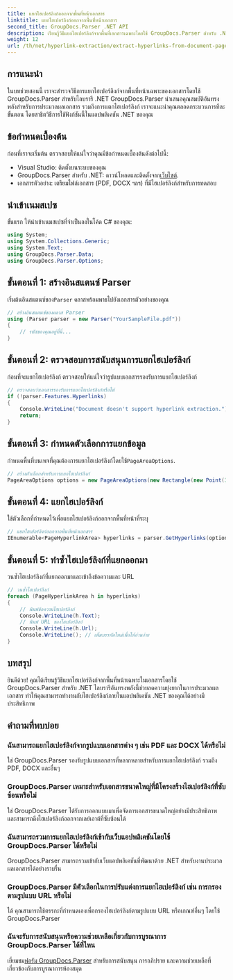 ```yaml
---
title: แยกไฮเปอร์ลิงก์ออกจากพื้นที่หน้าเอกสาร
linktitle: แยกไฮเปอร์ลิงก์ออกจากพื้นที่หน้าเอกสาร
second_title: GroupDocs.Parser .NET API
description: เรียนรู้วิธีแยกไฮเปอร์ลิงก์จากพื้นที่เอกสารเฉพาะโดยใช้ GroupDocs.Parser สำหรับ .NET เพิ่มความสามารถในการประมวลผลเอกสารของคุณ
weight: 12
url: /th/net/hyperlink-extraction/extract-hyperlinks-from-document-page-area/
---
```

## การแนะนำ
ในบทช่วยสอนนี้ เราจะสำรวจวิธีการแยกไฮเปอร์ลิงก์จากพื้นที่หน้าเฉพาะของเอกสารโดยใช้ GroupDocs.Parser สำหรับไลบรารี .NET GroupDocs.Parser นำเสนอคุณสมบัติอันทรงพลังสำหรับการประมวลผลเอกสาร รวมถึงการแตกไฮเปอร์ลิงก์ เราจะแนะนำคุณตลอดกระบวนการทีละขั้นตอน โดยสาธิตวิธีการใช้ฟังก์ชันนี้ในแอปพลิเคชัน .NET ของคุณ
## ข้อกำหนดเบื้องต้น
ก่อนที่เราจะเริ่มต้น ตรวจสอบให้แน่ใจว่าคุณมีข้อกำหนดเบื้องต้นดังต่อไปนี้:
- Visual Studio: ติดตั้งบนระบบของคุณ
- GroupDocs.Parser สำหรับ .NET: ดาวน์โหลดและติดตั้งจาก[เว็บไซต์](https://releases.groupdocs.com/parser/net/).
- เอกสารตัวอย่าง: เตรียมไฟล์เอกสาร (PDF, DOCX ฯลฯ) ที่มีไฮเปอร์ลิงก์สำหรับการทดสอบ

## นำเข้าเนมสเปซ
ขั้นแรก ให้นำเข้าเนมสเปซที่จำเป็นลงในโค้ด C# ของคุณ:
```csharp
using System;
using System.Collections.Generic;
using System.Text;
using GroupDocs.Parser.Data;
using GroupDocs.Parser.Options;
```
## ขั้นตอนที่ 1: สร้างอินสแตนซ์ Parser
 เริ่มต้นอินสแตนซ์ของ`Parser` คลาสพร้อมพาธไปยังเอกสารตัวอย่างของคุณ
```csharp
// สร้างอินสแตนซ์ของคลาส Parser
using (Parser parser = new Parser("YourSampleFile.pdf"))
{
    // รหัสของคุณอยู่ที่นี่...
}
```
## ขั้นตอนที่ 2: ตรวจสอบการสนับสนุนการแยกไฮเปอร์ลิงก์
ก่อนที่จะแยกไฮเปอร์ลิงก์ ตรวจสอบให้แน่ใจว่ารูปแบบเอกสารรองรับการแยกไฮเปอร์ลิงก์
```csharp
// ตรวจสอบว่าเอกสารรองรับการแยกไฮเปอร์ลิงก์หรือไม่
if (!parser.Features.Hyperlinks)
{
    Console.WriteLine("Document doesn't support hyperlink extraction.");
    return;
}
```
## ขั้นตอนที่ 3: กำหนดตัวเลือกการแยกข้อมูล
 กำหนดพื้นที่บนเพจที่คุณต้องการแยกไฮเปอร์ลิงก์โดยใช้`PageAreaOptions`.
```csharp
// สร้างตัวเลือกสำหรับการแยกไฮเปอร์ลิงก์
PageAreaOptions options = new PageAreaOptions(new Rectangle(new Point(380, 90), new Size(150, 50)));
```
## ขั้นตอนที่ 4: แยกไฮเปอร์ลิงก์
ใช้ตัวเลือกที่กำหนดไว้เพื่อแยกไฮเปอร์ลิงก์ออกจากพื้นที่หน้าที่ระบุ
```csharp
// แยกไฮเปอร์ลิงก์ออกจากพื้นที่หน้าเอกสาร
IEnumerable<PageHyperlinkArea> hyperlinks = parser.GetHyperlinks(options);
```
## ขั้นตอนที่ 5: ทำซ้ำไฮเปอร์ลิงก์ที่แยกออกมา
วนซ้ำไฮเปอร์ลิงก์ที่แยกออกมาและเข้าถึงข้อความและ URL
```csharp
// วนซ้ำไฮเปอร์ลิงก์
foreach (PageHyperlinkArea h in hyperlinks)
{
    // พิมพ์ข้อความไฮเปอร์ลิงก์
    Console.WriteLine(h.Text);
    // พิมพ์ URL ของไฮเปอร์ลิงก์
    Console.WriteLine(h.Url);
    Console.WriteLine(); // เพิ่มบรรทัดใหม่เพื่อให้อ่านง่าย
}
```

## บทสรุป
ยินดีด้วย! คุณได้เรียนรู้วิธีแยกไฮเปอร์ลิงก์จากพื้นที่หน้าเฉพาะในเอกสารโดยใช้ GroupDocs.Parser สำหรับ .NET ไลบรารีอันทรงพลังนี้ช่วยลดความยุ่งยากในการประมวลผลเอกสาร ทำให้คุณสามารถทำงานกับไฮเปอร์ลิงก์ภายในแอปพลิเคชัน .NET ของคุณได้อย่างมีประสิทธิภาพ

## คำถามที่พบบ่อย
### ฉันสามารถแยกไฮเปอร์ลิงก์จากรูปแบบเอกสารต่าง ๆ เช่น PDF และ DOCX ได้หรือไม่
ใช่ GroupDocs.Parser รองรับรูปแบบเอกสารที่หลากหลายสำหรับการแยกไฮเปอร์ลิงก์ รวมถึง PDF, DOCX และอื่นๆ
### GroupDocs.Parser เหมาะสำหรับเอกสารขนาดใหญ่ที่มีโครงสร้างไฮเปอร์ลิงก์ที่ซับซ้อนหรือไม่
ใช่ GroupDocs.Parser ได้รับการออกแบบมาเพื่อจัดการเอกสารขนาดใหญ่อย่างมีประสิทธิภาพ และสามารถดึงไฮเปอร์ลิงก์ออกจากเลย์เอาต์ที่ซับซ้อนได้
### ฉันสามารถรวมการแยกไฮเปอร์ลิงก์เข้ากับเว็บแอปพลิเคชันโดยใช้ GroupDocs.Parser ได้หรือไม่
GroupDocs.Parser สามารถรวมเข้ากับเว็บแอปพลิเคชันที่พัฒนาด้วย .NET สำหรับงานประมวลผลเอกสารได้อย่างราบรื่น
### GroupDocs.Parser มีตัวเลือกในการปรับแต่งการแยกไฮเปอร์ลิงก์ เช่น การกรองตามรูปแบบ URL หรือไม่
ได้ คุณสามารถใช้ตรรกะที่กำหนดเองเพื่อกรองไฮเปอร์ลิงก์ตามรูปแบบ URL หรือเกณฑ์อื่นๆ โดยใช้ GroupDocs.Parser
### ฉันจะรับการสนับสนุนหรือความช่วยเหลือเกี่ยวกับการบูรณาการ GroupDocs.Parser ได้ที่ไหน
 เยี่ยมชม[ฟอรัม GroupDocs.Parser](https://forum.groupdocs.com/c/parser/17) สำหรับการสนับสนุน การอภิปราย และความช่วยเหลือที่เกี่ยวข้องกับการบูรณาการห้องสมุด